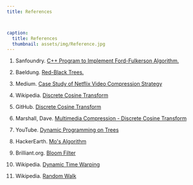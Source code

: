 ```yaml
---
title: References 



caption:
  title: References 
  thumbnail: assets/img/Reference.jpg
---
```


1. Sanfoundry. [C++ Program to Implement Ford-Fulkerson Algorithm.](https://www.sanfoundry.com/cpp-program-implement-ford-fulkerson-algorithm/)

2. Baeldung. [Red-Black Trees.](https://www.baeldung.com/cs/red-black-trees)

3. Medium. [Case Study of Netflix Video Compression Strategy](https://medium.com/@mr_invincible/case-study-of-netflix-video-compression-strategy-585c5d79ca2a)

4. Wikipedia. [Discrete Cosine Transform](https://en.wikipedia.org/wiki/Discrete_cosine_transform)

5. GitHub. [Discrete Cosine Transform](https://github.com/Aiixalex/Discrete-Cosine-Transform)

6. Marshall, Dave. [Multimedia Compression - Discrete Cosine Transform](https://users.cs.cf.ac.uk/Dave.Marshall/Multimedia/node214.html)

7. YouTube. [Dynamic Programming on Trees](https://www.youtube.com/watch?v=j2HSd3HCpDs)

8. HackerEarth. [Mo's Algorithm](https://www.hackerearth.com/practice/notes/mos-algorithm/)

9. Brilliant.org. [Bloom Filter](https://brilliant.org/wiki/bloom-filter/)

10. Wikipedia. [Dynamic Time Warping](https://en.wikipedia.org/wiki/Dynamic_time_warping)
    
11. Wikipedia. [Random Walk](https://en.wikipedia.org/wiki/Random_walk)

